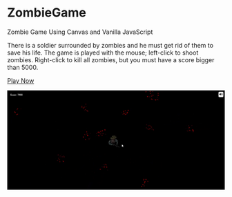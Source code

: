 # ZombieGame
Zombie Game Using Canvas and Vanilla JavaScript

There is a soldier surrounded by zombies and he must get rid of them to save his life.
The game is played with the mouse; left-click to shoot zombies.
Right-click to kill all zombies, but you must have a score bigger than 5000.

<a href="https://mo0hamedradwan.github.io/ZombieGame">Play Now</a>

<img src="zombie.png">
